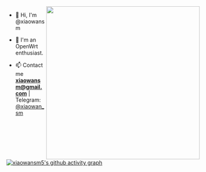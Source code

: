 <img align="right" width="400" src="https://github-readme-stats.vercel.app/api?username=xiaowansm5&theme=shadow_green&show_icons=true">

- 👋 Hi, I'm @xiaowansm

- 💞️ I'm an OpenWrt enthusiast.

- 📫 Contact me **xiaowansm@gmail.com** | 
Telegram: [@xiaowan_sm](https://t.me/xiaowan_sm)



[![xiaowansm5's github activity graph](https://github-readme-activity-graph.vercel.app/graph?username=xiaowansm5&bg_color=211c1f&color=6cf033&line=46c874&point=e70d65&area=true&hide_border=true)](https://github.com/xiaowansm5)




